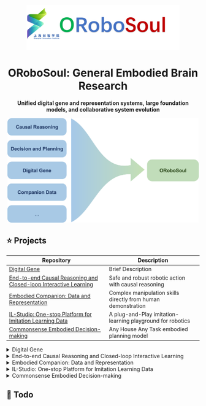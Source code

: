 <div align="center">

<img src="assets/logo.png" width="400"/>


# ORoboSoul: General Embodied Brain Research
**Unified digital gene and representation systems, large foundation models, and collaborative system evolution**

<img src="assets/robosoul_projects.png" width="500"/>

</div>

## ⭐️ Projects

Repository | Description
---- | ----
[Digital Gene](https://github.com/sii-research/DigitalGene)			| Brief Description 
[End-to-end Causal Reasoning and Closed-loop Interactive Learning](https://github.com/sii-research/ORoboSoul/tree/causal-robot/causal-robot) | Safe and robust robotic action with causal reasoning
[Embodied Companion: Data and Representation](https://github.com) | Complex manipulation skills directly from human demonstration
[IL-Studio: One-stop Platform for Imitation Learning Data](https://github.com/WwZzz/IL-Studio) | A plug-and-Play imitation-learning playground for robotics
[Commonsense Embodied Decision-making](https://github.com/sii-research/ORoboSoul/tree/feature/decision-making/decision-making#readme) | Any House Any Task embodied planning model

<details>
<summary>Digital Gene</summary>
Details
</details>

<details>
<summary>End-to-end Causal Reasoning and Closed-loop Interactive Learning</summary>
<div align="center">
  <img src="assets/causal-rob.png" width="500"/>
</div>
Enabling intelligent systems—especially robots—by not only perceiving and acting, but also understanding causal relations, making safer and more robust decisions, and continually refining their knowledge through real-world interactions
</details>

<details>
<summary>Embodied Companion: Data and Representation</summary>
Embodied Companion builds large-scale human–robot companion data and unified representations to transfer everyday human manipulation into robot-executable skills, empowering downstream VLA models.
</details>

<details>
<summary>IL-Studio: One-stop Platform for Imitation Learning Data</summary>
IL-Studio is an open-source repository that lets researchers and engineers jump-start imitation-learning experiments on popular robot manipulation benchmarks with minimal friction. The entire training, evaluation, and deployment pipeline has been carefully modularized so that you can swap-in your own policy, environment, or dataset without touching the rest of the stack.
</details>

<details>
<summary>Commonsense Embodied Decision-making</summary>

Commonsense Embodied Decision-making is an open-source research framework for embodied AI, aimed at enabling intelligent agents, such as robots, to leverage commonsense knowledge like humans to understand complex instructions and make decisions.

<div align="center">
  <img src="assets/desicion-making.png" width="500"/>
</div>

AHAT (Any House Any Task) is an end-to-end Large Language Model (LLM) to serve as the agent's reasoning and decision-making core.
</details>

## 📆 Todo

